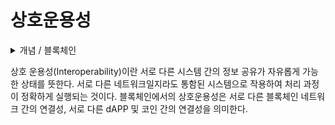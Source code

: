 # 상호운용성

<details>

<summary>개념 / 블록체인</summary>



</details>

상호 운용성(Interoperability)이란 서로 다른 시스템 간의 정보 공유가 자유롭게 가능한 상태를 뜻한다. 서로 다른 네트워크일지라도 통함된 시스템으로 작용하여 처리 과정이 정확하게 실행되는 것이다. 블록체인에서의 상호운용성은 서로 다른 블록체인 네트워크 간의 연결성, 서로 다른 dAPP 및 코인 간의 연결성을 의미한다.
